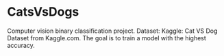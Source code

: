 # CatsVsDogs
Computer vision binary classification project. Dataset: Kaggle: Cat VS Dog Dataset from Kaggle.com. The goal is to train a model with the highest accuracy.
